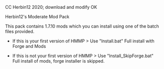 CC Herbin12 2020; download and modify OK

Herbin12's Moderate Mod Pack

This pack contains 1.7.10 mods which you can install using one of the batch files provided.

- If this is your first version of HMMP > Use "Install.bat"
Full install with Forge and Mods


- If this is not your first version of HMMP > Use "Install_SkipForge.bat"
Full install of mods, forge installer is skipped.
